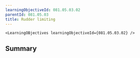 ```yaml
---
learningObjectiveId: 081.05.03.02
parentId: 081.05.03
title: Rudder limiting
---
```


```tsx eval
<LearningOBjectives learningObjectiveId={081.05.03.02} />
```

## Summary
